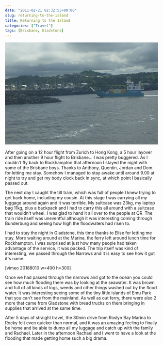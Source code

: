 ```yaml
---
date: "2011-02-21 02:32:55+00:00"
slug: returning-to-the-island
title: Returning to the Island
categories: ["Travel"]
tags: [Brisbane, Gladstone]
---
```


![curtisferry](curtisferry.jpg)

After going on a 12 hour flight from Zurich to Hong Kong, a 5 hour layover and then another 9 hour flight to Brisbane... I was pretty buggered. As I couldn't fly back to Rockhampton that afternoon I stayed the night with some of the Brisbane boys. Thanks to Anthony, Quentin, Jordan and Dom for letting me stay. Somehow I managed to stay awake until around 9.00 at night to try and get my body clock back in sync, at which point I basically passed out.

The next day I caught the tilt train, which was full of people I knew trying to get back home, including my cousin. At this stage I was carrying all my luggage around again and it was terrible. My suitcase was 23kg, my laptop bag 11kg, plus a backpack and I had to carry this all around with a suitcase that wouldn't wheel. I was glad to hand it all over to the people at QR. The train ride itself was uneventful although it was interesting coming through Bunderburg and seeing how high the floodwaters had risen to.

I had to stay the night in Gladstone, this time thanks to Elise for letting me stay. More waiting around at the Marina, the ferry left around lunch time for Rockhampton. I was surprised at just how many people had taken advantage of the service, it was packed. The trip itself was kind of interesting, we passed through the Narrows and it is easy to see how it got it's name.

[vimeo 20188010 w=400 h=300]

Once we had passed through the narrows and got to the ocean you could see how much flooding there was by looking at the seawater. It was brown and full of all kinds of logs, weeds and other things washed out by the flood water. It was interesting seeing some of the tiny little islands of Emu Park that you can't see from the mainland. As well as out ferry, there were also 2 more that came from Gladstone with bread trucks on them bringing in supplies that arrived at the same time.

After 5 days of straight travel, the 30min drive from Roslyn Bay Marina to Rocky felt even quicker than normal, and it was an amazing feeling to finally be home and be able to dump all my luggage and catch up with the family and Rachael. Later in the afternoon Rachael and I went to have a look at the flooding that made getting home such a big drama.
